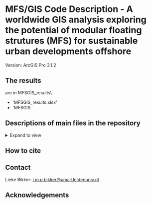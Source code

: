 # MFS/GIS Code Description - A worldwide GIS analysis exploring the potential of modular floating strutures (MFS) for sustainable urban developments offshore
Version: ArcGIS Pro 3.1.2
## The results
are in MFSGIS_results\
- 'MFSGIS_results.xlsx'
- 'MFSGIS
## Descriptions of main files in the repository
<details>
<summary>Expand to view</summary>

| Folder | File | Decription |
|-|-|-|
|(root) |GIS_model_pub.ipynb |ArcGIS Pro Jupyter Notebook used to create the technical potential results |
|MFSGIS_results |See above | |
</details>

## How to cite
## Contact
Lieke Bikker: l.m.p.bikker@umail.leidenuniv.nl
## Acknowledgements
